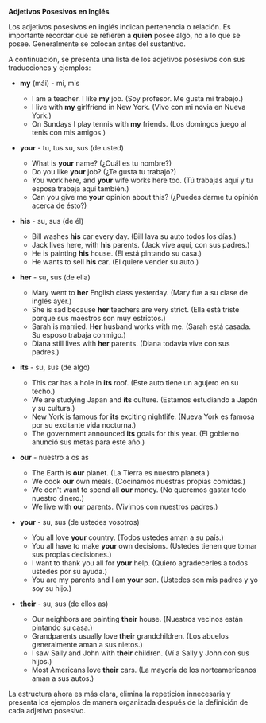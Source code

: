 

**Adjetivos Posesivos en Inglés**

Los adjetivos posesivos en inglés indican pertenencia o relación. Es importante recordar que se refieren a **quien** posee algo, no a lo que se posee.  Generalmente se colocan antes del sustantivo.

A continuación, se presenta una lista de los adjetivos posesivos con sus traducciones y ejemplos:

*   **my** (mái) - mi, mis

    *   I am a teacher. I like **my** job. (Soy profesor. Me gusta mi trabajo.)
    *   I live with **my** girlfriend in New York. (Vivo con mi novia en Nueva York.)
    *   On Sundays I play tennis with **my** friends. (Los domingos juego al tenis con mis amigos.)

*   **your** - tu, tus   su, sus (de usted)

    *   What is **your** name? (¿Cuál es tu nombre?)
    *   Do you like **your** job? (¿Te gusta tu trabajo?)
    *   You work here, and **your** wife works here too. (Tú trabajas aquí y tu esposa trabaja aquí también.)
    *   Can you give me **your** opinion about this? (¿Puedes darme tu opinión acerca de ésto?)

*   **his** - su, sus (de él)

    *   Bill washes **his** car every day. (Bill lava su auto todos los días.)
    *   Jack lives here, with **his** parents. (Jack vive aquí, con sus padres.)
    *   He is painting **his** house. (El está pintando su casa.)
    *   He wants to sell **his** car. (El quiere vender su auto.)

*   **her** - su, sus (de ella)

    *   Mary went to **her** English class yesterday. (Mary fue a su clase de inglés ayer.)
    *   She is sad because **her** teachers are very strict. (Ella está triste porque sus maestros son muy estrictos.)
    *   Sarah is married. **Her** husband works with me. (Sarah está casada. Su esposo trabaja conmigo.)
    *   Diana still lives with **her** parents. (Diana todavía vive con sus padres.)

*   **its** - su, sus (de algo)

    *   This car has a hole in **its** roof. (Este auto tiene un agujero en su techo.)
    *   We are studying Japan and **its** culture. (Estamos estudiando a Japón y su cultura.)
    *   New York is famous for **its** exciting nightlife. (Nueva York es famosa por su excitante vida nocturna.)
    *   The government announced **its** goals for this year. (El gobierno anunció sus metas para este año.)

*   **our** - nuestro a os as

    *   The Earth is **our** planet. (La Tierra es nuestro planeta.)
    *   We cook **our** own meals. (Cocinamos nuestras propias comidas.)
    *   We don't want to spend all **our** money. (No queremos gastar todo nuestro dinero.)
    *   We live with **our** parents. (Vivimos con nuestros padres.)

*   **your** - su, sus (de ustedes vosotros)

    *   You all love **your** country. (Todos ustedes aman a su país.)
    *   You all have to make **your** own decisions. (Ustedes tienen que tomar sus propias decisiones.)
    *   I want to thank you all for **your** help. (Quiero agradecerles a todos ustedes por su ayuda.)
    *   You are my parents and I am **your** son. (Ustedes son mis padres y yo soy su hijo.)

*   **their** - su, sus (de ellos as)

    *   Our neighbors are painting **their** house. (Nuestros vecinos están pintando su casa.)
    *   Grandparents usually love **their** grandchildren. (Los abuelos generalmente aman a sus nietos.)
    *   I saw Sally and John with **their** children. (Ví a Sally y John con sus hijos.)
    *   Most Americans love **their** cars. (La mayoría de los norteamericanos aman a sus autos.)

La estructura ahora es más clara, elimina la repetición innecesaria y presenta los ejemplos de manera organizada después de la definición de cada adjetivo posesivo.
